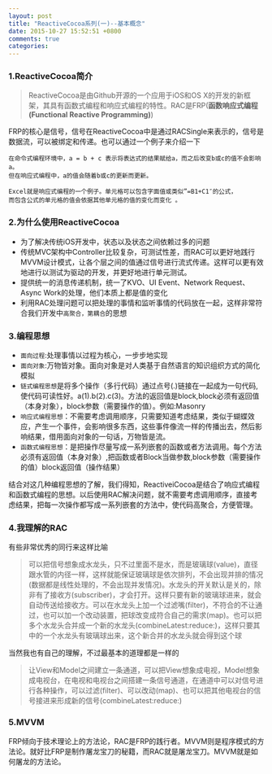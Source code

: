 ```yaml
---
layout: post
title: "ReactiveCocoa系列(一)--基本概念"
date: 2015-10-27 15:52:51 +0800
comments: true
categories: 
---
```


### 1.ReactiveCocoa简介

>ReactiveCocoa是由Github开源的一个应用于iOS和OS X的开发的新框架，其具有函数式编程和响应式编程的特性。RAC是FRP(**函数响应式编程(Functional Reactive Programming)**)

FRP的核心是信号，信号在ReactiveCocoa中是通过RACSingle来表示的，信号是数据流，可以被绑定和传递。也可以通过一个例子来介绍一下

	在命令式编程环境中，a = b + c 表示将表达式的结果赋给a，而之后改变b或c的值不会影响a。
	但在响应式编程中，a的值会随着b或c的更新而更新。
	
	Excel就是响应式编程的一个例子。单元格可以包含字面值或类似”=B1+C1″的公式，
	而包含公式的单元格的值会依据其他单元格的值的变化而变化 。
	
### 2.为什么使用ReactiveCocoa
- 为了解决传统iOS开发中，状态以及状态之间依赖过多的问题
- 传统MVC架构中Controller比较复杂，可测试性差，而RAC可以更好地践行MVVM设计模式，让各个层之间的值通过信号进行流式传递。这样可以更有效地进行以测试为驱动的开发，并更好地进行单元测试。
- 提供统一的消息传递机制，统一了KVO、UI Event、Network Request、Async Work的处理，他们本质上都是值的变化
- 利用RAC处理问题可以把处理的事情和监听事情的代码放在一起，这样非常符合我们开发中`高聚合，第耦合`的思想

### 3.编程思想

-  `面向过程`:处理事情以过程为核心，一步步地实现
-  `面向对象`:万物皆对象。面向对象是对人类基于自然语言的知识组织方式的简化模拟
-  `链式编程思想`是将多个操作（多行代码）通过点号(.)链接在一起成为一句代码,使代码可读性好。a(1).b(2).c(3)。方法的返回值是block,block必须有返回值（本身对象），block参数（需要操作的值）。例如:Masonry
-  `响应式编程思想`：不需要考虑调用顺序，只需要知道考虑结果，类似于蝴蝶效应，产生一个事件，会影响很多东西，这些事件像流一样的传播出去，然后影响结果，借用面向对象的一句话，万物皆是流。
-  `函数式编程思想`：是把操作尽量写成一系列嵌套的函数或者方法调用。每个方法必须有返回值（本身对象）,把函数或者Block当做参数,block参数（需要操作的值）block返回值（操作结果）

结合对这几种编程思想的了解，我们得知，ReactiveiCocoa是结合了响应式编程和函数式编程的思想。以后使用RAC解决问题，就不需要考虑调用顺序，直接考虑结果，把每一次操作都写成一系列嵌套的方法中，使代码高聚合，方便管理。

### 4.我理解的RAC
有些非常优秀的同行来这样比喻
>可以把信号想象成水龙头，只不过里面不是水，而是玻璃球(value)，直径跟水管的内径一样，这样就能保证玻璃球是依次排列，不会出现并排的情况(数据都是线性处理的，不会出现并发情况)。水龙头的开关默认是关的，除非有了接收方(subscriber)，才会打开。这样只要有新的玻璃球进来，就会自动传送给接收方。可以在水龙头上加一个过滤嘴(filter)，不符合的不让通过，也可以加一个改动装置，把球改变成符合自己的需求(map)。也可以把多个水龙头合并成一个新的水龙头(combineLatest:reduce:)，这样只要其中的一个水龙头有玻璃球出来，这个新合并的水龙头就会得到这个球

当然我也有自己的理解，不过最基本的道理都是一样的
>让View和Model之间建立一条通道，可以把View想象成电视，Model想象成电视台，在电视和电视台之间搭建一条信号通道，在通道中可以对信号进行各种操作，可以过滤(filter)、可以改动(map)、也可以把其他电视台的信号接进来形成新的信号(combineLatest:reduce:)

### 5.MVVM

FRP倾向于技术理论上的方法论，RAC是FRP的践行者。MVVM则是程序模式的方法论。就好比FRP是制作屠龙宝刀的秘籍，而RAC就是屠龙宝刀。MVVM就是如何屠龙的方法论。